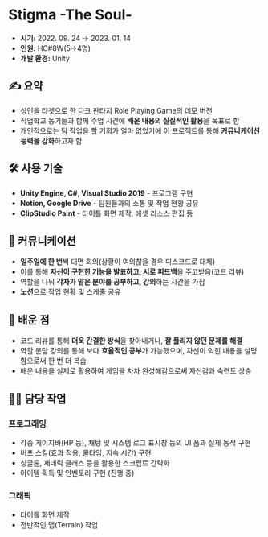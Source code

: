 # Stigma -The Soul-
- **시기:** 2022. 09. 24 → 2023. 01. 14
- **인원:** HC#8W(5→4명)
- **개발 환경:** Unity
 
## ✍️ 요약
- 성인을 타겟으로 한 다크 판타지 Role Playing Game의 데모 버전
- 직업학교 동기들과 함께 수업 시간에 **배운 내용의 실질적인 활용**을 목표로 함
- 개인적으로는 팀 작업을 할 기회가 얼마 없었기에 이 프로젝트를 통해 **커뮤니케이션 능력을 강화**하고자 함


## 🛠️ 사용 기술

- **Unity Engine, C#, Visual Studio 2019** - 프로그램 구현
- **Notion, Google Drive**  - 팀원들과의 소통 및 작업 현황 공유
- **ClipStudio Paint**  - 타이틀 화면 제작, 에셋 리소스 편집 등


## 💬 커뮤니케이션

- **일주일에 한 번**씩 대면 회의(상황이 여의찮을 경우 디스코드로 대체)
- 이를 통해 **자신이 구현한 기능을 발표하고, 서로 피드백**을 주고받음(코드 리뷰)
- 역할을 나눠 **각자가 맡은 분야를 공부하고, 강의**하는 시간을 가짐
- **노션**으로 작업 현황 및 스케줄 공유


## 📌 배운 점

- 코드 리뷰를 통해 **더욱 간결한 방식**을 찾아내거나, **잘 풀리지 않던 문제를 해결**
- 역할 분담 강의를 통해 보다 **효율적인 공부**가 가능했으며, 자신이 익힌 내용을 설명함으로써 한 번 더 복습
- 배운 내용을 실제로 활용하여 게임을 차차 완성해감으로써 자신감과 숙련도 상승


## 👩‍💻 담당 작업
### 프로그래밍

- 각종 게이지바(HP 등), 채팅 및 시스템 로그 표시창 등의 UI 폼과 실제 동작 구현
- 버프 스킬(효과 적용, 쿨타임, 지속 시간) 구현
- 싱글톤, 제네릭 클래스 등을 활용한 스크립트 간략화
- 아이템 획득 및 인벤토리 구현 (진행 중)

### 그래픽

- 타이틀 화면 제작
- 전반적인 맵(Terrain) 작업
